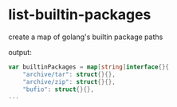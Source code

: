 # list-builtin-packages

create a map of golang's builtin package paths

output:

```go
var builtinPackages = map[string]interface{}{
	"archive/tar": struct{}{},
	"archive/zip": struct{}{},
	"bufio": struct{}{},
...
```
